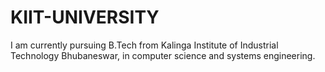 # KIIT-UNIVERSITY

I am currently pursuing B.Tech from Kalinga Institute of Industrial Technology Bhubaneswar, in computer science and systems engineering.
